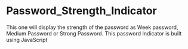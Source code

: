 # Password_Strength_Indicator
 This one will display the strength of the password as Week password, Medium Password or Strong Password. This password Indicator is built using JavaScript


 
